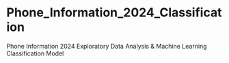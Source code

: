 # Phone_Information_2024_Classification
Phone Information 2024 Exploratory Data Analysis &amp; Machine Learning Classification Model
